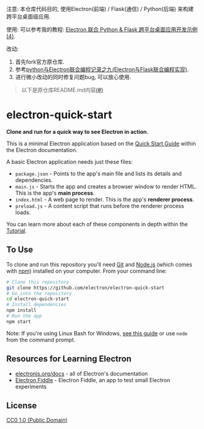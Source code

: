 注意: 本仓库代码目的, 使用Electron(前端) / Flask(通信) / Python(后端) 来构建跨平台桌面级应用.

使用:
可以参考我的教程: [Electron 联合 Python & Flask 跨平台桌面应用开发示例(4)](https://model.work/post/electron-%E8%81%94%E5%90%88-python-flask-%E8%B7%A8%E5%B9%B3%E5%8F%B0%E6%A1%8C%E9%9D%A2%E5%BA%94%E7%94%A8%E5%BC%80%E5%8F%91%E7%A4%BA%E4%BE%8B4/). 

改动: 
1. 首先fork官方原仓库.
2. 参考[python与Electron联合编程记录之九(Electron与Flask联合编程实现)](https://blog.csdn.net/weixin_45193154/article/details/128028853).
3. 进行微小改动的同时修复问题bug, 可以放心使用.

> 以下是原仓库README.md内容[(#)](https://github.com/electron/electron-quick-start)
# electron-quick-start

**Clone and run for a quick way to see Electron in action.**

This is a minimal Electron application based on the [Quick Start Guide](https://electronjs.org/docs/latest/tutorial/quick-start) within the Electron documentation.

A basic Electron application needs just these files:

- `package.json` - Points to the app's main file and lists its details and dependencies.
- `main.js` - Starts the app and creates a browser window to render HTML. This is the app's **main process**.
- `index.html` - A web page to render. This is the app's **renderer process**.
- `preload.js` - A content script that runs before the renderer process loads.

You can learn more about each of these components in depth within the [Tutorial](https://electronjs.org/docs/latest/tutorial/tutorial-prerequisites).

## To Use

To clone and run this repository you'll need [Git](https://git-scm.com) and [Node.js](https://nodejs.org/en/download/) (which comes with [npm](http://npmjs.com)) installed on your computer. From your command line:

```bash
# Clone this repository
git clone https://github.com/electron/electron-quick-start
# Go into the repository
cd electron-quick-start
# Install dependencies
npm install
# Run the app
npm start
```

Note: If you're using Linux Bash for Windows, [see this guide](https://www.howtogeek.com/261575/how-to-run-graphical-linux-desktop-applications-from-windows-10s-bash-shell/) or use `node` from the command prompt.

## Resources for Learning Electron

- [electronjs.org/docs](https://electronjs.org/docs) - all of Electron's documentation
- [Electron Fiddle](https://electronjs.org/fiddle) - Electron Fiddle, an app to test small Electron experiments

## License

[CC0 1.0 (Public Domain)](LICENSE.md)
